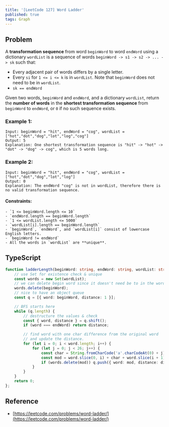 ```yaml
---
title: '[LeetCode 127] Word Ladder'
published: true
tags: Graph
---
```


## Problem

A **transformation sequence** from word `beginWord` to word `endWord` using a dictionary `wordList` is a sequence of words `beginWord -> s1 -> s2 -> ... -> sk` such that:

- Every adjacent pair of words differs by a single letter.
- Every `si` for `1 <= i <= k` is in `wordList`. Note that `beginWord` does not need to be in `wordList`.
- `sk == endWord`

Given two words, `beginWord` and `endWord`, and a dictionary `wordList`, return the **number of words** in the **shortest transformation sequence** from `beginWord` to `endWord`, or `0` if no such sequence exists.

### Example 1:

```
Input: beginWord = "hit", endWord = "cog", wordList = ["hot","dot","dog","lot","log","cog"]
Output: 5
Explanation: One shortest transformation sequence is "hit" -> "hot" -> "dot" -> "dog" -> cog", which is 5 words long.
```

### Example 2:

```
Input: beginWord = "hit", endWord = "cog", wordList = ["hot","dot","dog","lot","log"]
Output: 0
Explanation: The endWord "cog" is not in wordList, therefore there is no valid transformation sequence.
```
 
#### Constraints:

```
- `1 <= beginWord.length <= 10`
- `endWord.length == beginWord.length`
- `1 <= wordList.length <= 5000`
- `wordList[i].length == beginWord.length`
- `beginWord`, `endWord`, and `wordList[i]` consist of lowercase English letters.
- `beginWord != endWord`
- All the words in `wordList` are **unique**.
```

## TypeScript

```TypeScript
function ladderLength(beginWord: string, endWord: string, wordList: string[]): number {
    // use Set for existence check & unique
    const words = new Set(wordList);
    // we can delete begin word since it doesn't need be to in the wordList
    words.delete(beginWord);
    // nice to have an object queue
    const q = [{ word: beginWord, distance: 1 }];

    // BFS starts here
    while (q.length) {
        // destructure the values & check
        const { word, distance } = q.shift();
        if (word === endWord) return distance;

        // find word with one char difference from the original word
        // and update the distance.
        for (let i = 0; i < word.length; i++) {
            for (let j = 0; j < 26; j++) {
                const char = String.fromCharCode('a'.charCodeAt(0) + j);
                const mod = word.slice(0, i) + char + word.slice(i + 1);
                if (words.delete(mod)) q.push({ word: mod, distance: distance + 1 });
            }
        }
    }
    return 0;
};
```

## Reference

- [https://leetcode.com/problems/word-ladder/](https://leetcode.com/problems/word-ladder/)